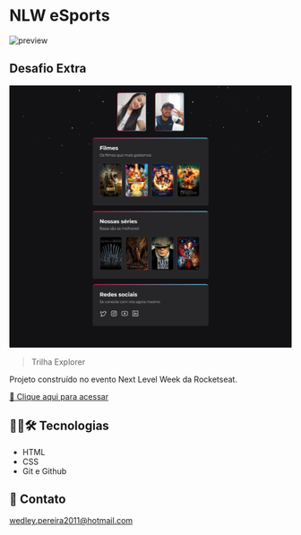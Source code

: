 # NLW eSports 

![preview](./.github/preview.png)

## Desafio Extra

![site-filmes](./.github/site-filmes.png)

> Trilha Explorer

Projeto construído no evento Next Level Week da Rocketseat.

[🔗 Clique aqui para acessar](https://wedleypereira.github.io/nlw-esports-explorer/)

## 👨‍💻🛠 Tecnologias

- HTML
- CSS
- Git e Github

## 📩 Contato

wedley.pereira2011@hotmail.com